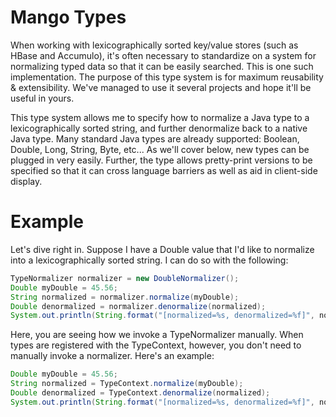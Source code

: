 # Mango Types

When working with lexicographically sorted key/value stores (such as HBase and Accumulo), it's often necessary to standardize on a system for normalizing typed data so that it can be easily searched. This is one such implementation. The purpose of this type system is for maximum reusability & extensibility. We've managed to use it several projects and hope it'll be useful in yours.

This type system allows me to specify how to normalize a Java type to a lexicographically sorted string, and further denormalize back to a native Java type. Many standard Java types are already supported: Boolean, Double, Long, String, Byte, etc... As we'll cover below, new types can be plugged in very easily. Further, the type allows pretty-print versions to be specified so that it can cross language barriers as well as aid in client-side display.

# Example

Let's dive right in. Suppose I have a Double value that I'd like to normalize into a lexicographically sorted string. I can do so with the following:
```java
TypeNormalizer normalizer = new DoubleNormalizer();
Double myDouble = 45.56;
String normalized = normalizer.normalize(myDouble);
Double denormalized = normalizer.denormalize(normalized);
System.out.println(String.format("[normalized=%s, denormalized=%f]", normalized, denormalized);
```

Here, you are seeing how we invoke a TypeNormalizer manually. When types are registered with the TypeContext, however, you don't need to manually invoke a normalizer. Here's an example:
```java
Double myDouble = 45.56;
String normalized = TypeContext.normalize(myDouble);
Double denormalized = TypeContext.denormalize(normalized);
System.out.println(String.format("[normalized=%s, denormalized=%f]", normalized, denormalized);
```
